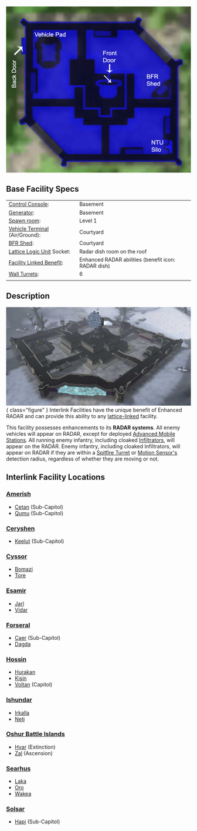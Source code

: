 ![](../images/Interlink_Layout.jpg "Interlink_Layout.jpg")

## Base Facility Specs

|                                                                       |                                                     |
| --------------------------------------------------------------------- | --------------------------------------------------- |
| [Control Console](Control_Console.md):                                | Basement                                            |
| [Generator](../items/Generator.md):                                   | Basement                                            |
| [Spawn room](Spawn_Room.md):                                          | Level 1                                             |
| [Vehicle Terminal](Vehicle_Terminal.md) (Air/Ground):                 | Courtyard                                           |
| [BFR Shed](../items/BFR_Shed.md):                                     | Courtyard                                           |
| [Lattice Logic Unit](../terminology/Lattice_Logic_Unit.md) Socket:    | Radar dish room on the roof                         |
| [Facility Linked Benefit](../terminology/Facility_Linked_Benefit.md): | Enhanced RADAR abilities (benefit icon: RADAR dish) |
| [Wall Turrets](../items/Phalanx.md):                                  | 6                                                   |
|                                                                       |                                                     |

## Description

![](../images/Interlink.jpg){ class="figure" } Interlink Facilities have the
unique benefit of Enhanced RADAR and can provide this ability to any
[lattice-linked](../terminology/Facility_Linked_Benefit.md) facility.

This facility possesses enhancements to its **RADAR systems**. All enemy
vehicles will appear on RADAR, except for deployed
[Advanced Mobile Stations](../vehicles/Advanced_Mobile_Station.md). All running
enemy infantry, including cloaked [Infiltrators](../armor/Infiltration_Suit.md),
will appear on the RADAR. Enemy infantry, including cloaked Infiltrators, will
appear on RADAR if they are within a
[Spitfire Turret](../weapons/Adaptive_Construction_Engine.md) or
[Motion Sensor's](../weapons/Adaptive_Construction_Engine.md) detection radius,
regardless of whether they are moving or not.

## Interlink Facility Locations

### [Amerish](Amerish.md)

- [Cetan](../facilities/Cetan.md) (Sub-Capitol)
- [Qumu](../facilities/Qumu.md) (Sub-Capitol)

### [Ceryshen](Ceryshen.md)

- [Keelut](../facilities/Keelut.md) (Sub-Capitol)

### [Cyssor](Cyssor.md)

- [Bomazi](../facilities/Bomazi.md)
- [Tore](../facilities/Tore.md)

### [Esamir](Esamir.md)

- [Jarl](../facilities/Jarl.md)
- [Vidar](../facilities/Vidar.md)

### [Forseral](Forseral.md)

- [Caer](../facilities/Caer.md) (Sub-Capitol)
- [Dagda](../facilities/Dagda.md)

### [Hossin](Hossin.md)

- [Hurakan](../facilities/Hurakan.md)
- [Kisin](../facilities/Kisin.md)
- [Voltan](../facilities/Voltan.md) (Capitol)

### [Ishundar](Ishundar.md)

- [Irkalla](../facilities/Irkalla.md)
- [Neti](../facilities/Neti.md)

### [Oshur Battle Islands](Oshur.md)

- [Hvar](../facilities/Hvar.md) (Extinction)
- [Zal](../facilities/Zal.md) (Ascension)

### [Searhus](Searhus.md)

- [Laka](../facilities/Laka.md)
- [Oro](../facilities/Oro.md)
- [Wakea](../facilities/Wakea.md)

### [Solsar](Solsar.md)

- [Hapi](../facilities/Hapi.md) (Sub-Capitol)
